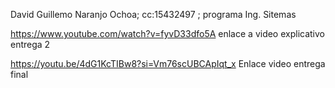 
David Guillemo Naranjo Ochoa; cc:15432497 ; programa Ing. Sitemas

https://www.youtube.com/watch?v=fyvD33dfo5A
enlace a video explicativo entrega 2

https://youtu.be/4dG1KcTIBw8?si=Vm76scUBCApIqt_x
Enlace video entrega final




